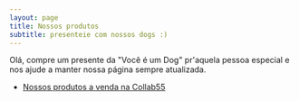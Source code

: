 ```yaml
---
layout: page
title: Nossos produtos
subtitle: presenteie com nossos dogs :)
---
```


Olá, compre um presente da "Você é um Dog" pr'aquela pessoa especial e nos ajude a manter nossa página sempre atualizada.

- [Nossos produtos a venda na Collab55](https://google.com)
